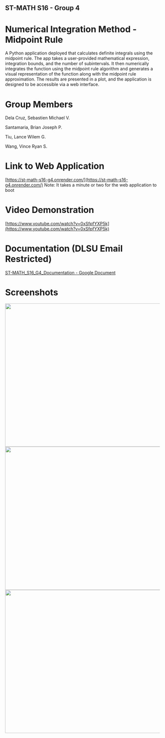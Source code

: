 ## ST-MATH S16 - Group 4
# Numerical Integration Method - Midpoint Rule
A Python application deployed that calculates definite integrals using the midpoint rule. The app takes a user-provided mathematical expression, integration bounds, and the number of subintervals. It then numerically integrates the function using the midpoint rule algorithm and generates a visual representation of the function along with the midpoint rule approximation. The results are presented in a plot, and the application is designed to be accessible via a web interface.

# Group Members
Dela Cruz, Sebastien Michael V.

Santamaria, Brian Joseph P.

Tiu, Lance Wilem G.

Wang, Vince Ryan S.

# Link to Web Application 
[https://st-math-s16-g4.onrender.com/](https://st-math-s16-g4.onrender.com/)
Note: It takes a minute or two for the web application to boot

# Video Demonstration
[https://www.youtube.com/watch?v=0xSfpfYXP5k](https://www.youtube.com/watch?v=0xSfpfYXP5k)

# Documentation (DLSU Email Restricted)
[ST-MATH_S16_G4_Documentation - Google Document](https://docs.google.com/document/d/1COS9jfEIt-hJ1F2n2ZHQo_CzCjAbVJH1HkEAXvz0gf4/edit?usp=sharing)

# Screenshots
<img src = "https://cdn.discordapp.com/attachments/1179818614786887791/1180497521496313937/Screenshot1.png" width = 864 height = 467>
<img src = "https://cdn.discordapp.com/attachments/1179818614786887791/1180497529972998264/Screenshot2.png" width = 864 height = 467>
<img src = "https://cdn.discordapp.com/attachments/1179818614786887791/1180497537807962232/Screenshot3.png" width = 864 height = 467>

